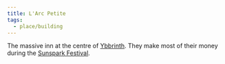 ```yaml
---
title: L'Arc Petite
tags:
  - place/building
---
```


The massive inn at the centre of [Ybbrinth](../../../state/wounded-coast/arsleaf/ybbrinth.md). They make most of their money during the [Sunspark Festival](../../../../event/recurring/holiday/sunspark-festival.md).
